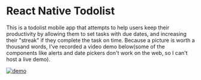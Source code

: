 # React Native Todolist

This is a todolist mobile app that attempts to help users keep their productivity by allowing them to set tasks with due dates, and increasing their "streak"
if they complete the task on time. Because a picture is worth a thousand words, I've recorded a video demo below(some of the components like alerts and date pickers
don't work on the web, so I can't host a live demo).

[![demo](https://img.youtube.com/vi/L7HBrO3VugI/0.jpg)](https://www.youtube.com/watch?v=L7HBrO3VugI)
